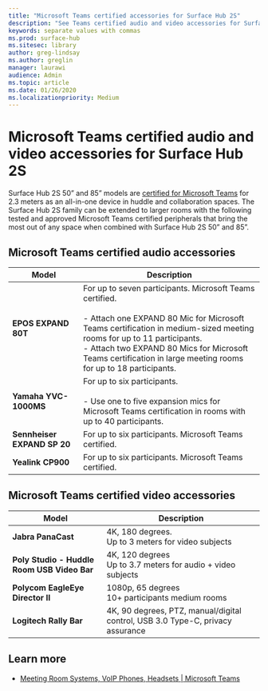```yaml
---
title: "Microsoft Teams certified accessories for Surface Hub 2S"
description: "See Teams certified audio and video accessories for Surface Hub 2S 50-inch and 85-inch models."
keywords: separate values with commas
ms.prod: surface-hub
ms.sitesec: library
author: greg-lindsay
ms.author: greglin
manager: laurawi
audience: Admin
ms.topic: article
ms.date: 01/26/2020
ms.localizationpriority: Medium
---
```

# Microsoft Teams certified audio and video accessories for Surface Hub 2S

Surface Hub 2S 50” and 85” models are [certified for Microsoft Teams](https://www.microsoft.com/microsoft-teams/across-devices/devices/product?deviceid=31) for 2.3 meters as an all-in-one device in huddle and collaboration spaces. The Surface Hub 2S family can be extended to larger rooms with the following tested and approved Microsoft Teams certified peripherals that bring the most out of any space when combined with Surface Hub 2S 50” and 85”.

## Microsoft Teams certified audio accessories 

| Model                                | Description                                                                                                                                                                                                                                                                                              |
| ------------------------------------ | -------------------------------------------------------------------------------------------------------------------------------------------------------------------------------------------------------------------------------------------------------------------------------------------------------- |
| **EPOS EXPAND 80T**<br>         | For up to seven participants. Microsoft Teams certified.<br><br>- Attach one EXPAND 80 Mic for Microsoft Teams certification in medium-sized meeting rooms for up to 11 participants.<br>- Attach two EXPAND 80 Mics for Microsoft Teams certification in large meeting rooms for up to 18 participants. |
| **Yamaha YVC-1000MS**<br>        | For up to six participants.<br><br>- Use one to five expansion mics for Microsoft Teams certification in rooms with up to 40 participants.                                                                                                                                                               |
| **Sennheiser EXPAND SP 20**<br> | For up to six participants. Microsoft Teams certified.                                                                                                                                                                                                                                                   |
| **Yealink CP900**<br>           | For up to six participants. Microsoft Teams certified.                                                                                                                                                                                                                                                   |

 
## Microsoft Teams certified video accessories

| Model                                       | Description                                                                    |
| ------------------------------------------- | ------------------------------------------------------------------------------ |
| **Jabra PanaCast**<br>                  | 4K, 180 degrees.<br>Up to 3 meters for video subjects                          |
| **Poly Studio - Huddle Room USB Video Bar** | 4K, 120 degrees<br>Up to 3.7 meters for audio + video subjects                 |
| **Polycom EagleEye Director II**<br>    | 1080p, 65 degrees<br>10+ participants medium rooms                             |
| **Logitech Rally Bar**                      | 4K, 90 degrees, PTZ, manual/digital control, USB 3.0 Type-C, privacy assurance |

## Learn more

- [Meeting Room Systems, VoIP Phones, Headsets | Microsoft Teams](https://www.microsoft.com/microsoft-teams/across-devices/)